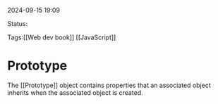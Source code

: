 
2024-09-15 19:09

Status:

Tags:[[Web dev book]] [[JavaScript]]

# Prototype


The [[Prototype]] object contains properties that an associated object inherits when the associated object is created.
